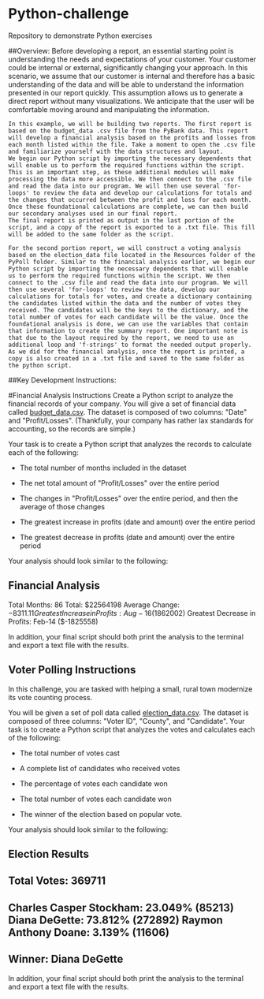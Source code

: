 # Python-challenge
Repository to demonstrate Python exercises 

##Overview:
	Before developing a report, an essential starting point is understanding the needs and expectations of your customer. Your customer could be internal or external, significantly changing your approach. In this scenario, we assume that our customer is internal and therefore has a basic understanding of the data and will be able to understand the information presented in our report quickly. This assumption allows us to generate a direct report without many visualizations. We anticipate that the user will be comfortable moving around and manipulating the information. 

	In this example, we will be building two reports. The first report is based on the budget_data .csv file from the PyBank data. This report will develop a financial analysis based on the profits and losses from each month listed within the file. Take a moment to open the .csv file and familiarize yourself with the data structures and layout. 
	We begin our Python script by importing the necessary dependents that will enable us to perform the required functions within the script. This is an important step, as these additional modules will make processing the data more accessible. We then connect to the .csv file and read the data into our program. We will then use several 'for-loops' to review the data and develop our calculations for totals and the changes that occurred between the profit and loss for each month. Once these foundational calculations are complete, we can then build our secondary analyses used in our final report. 
	The final report is printed as output in the last portion of the script, and a copy of the report is exported to a .txt file. This fill will be added to the same folder as the script. 
	
	For the second portion report, we will construct a voting analysis based on the election_data file located in the Resources folder of the PyPoll folder. Similar to the financial analysis earlier, we begin our Python script by importing the necessary dependents that will enable us to perform the required functions within the script. We then connect to the .csv file and read the data into our program. We will then use several 'for-loops' to review the data, develop our calculations for totals for votes, and create a dictionary containing the candidates listed within the data and the number of votes they received. The candidates will be the keys to the dictionary, and the total number of votes for each candidate will be the value. Once the foundational analysis is done, we can use the variables that contain that information to create the summary report. One important note is that due to the layout required by the report, we need to use an additional loop and 'f-strings' to format the needed output properly. 
	As we did for the financial analysis, once the report is printed, a copy is also created in a .txt file and saved to the same folder as the python script. 
	
##Key Development Instructions:

#Financial Analysis Instructions
Create a Python script to analyze the financial records of your company. You will give a set of financial data called [budget_data.csv](PyBank/Resources/budget_data.csv). The dataset is composed of two columns: "Date" and "Profit/Losses". (Thankfully, your company has rather lax standards for accounting, so the records are simple.)

Your task is to create a Python script that analyzes the records to calculate each of the following:

* The total number of months included in the dataset

* The net total amount of "Profit/Losses" over the entire period

* The changes in "Profit/Losses" over the entire period, and then the average of those changes

* The greatest increase in profits (date and amount) over the entire period

* The greatest decrease in profits (date and amount) over the entire period

Your analysis should look similar to the following:

  Financial Analysis
  ----------------------------
  Total Months: 86
  Total: $22564198
  Average Change: $-8311.11
  Greatest Increase in Profits: Aug-16 ($1862002)
  Greatest Decrease in Profits: Feb-14 ($-1825558)

In addition, your final script should both print the analysis to the terminal and export a text file with the results.

## Voter Polling Instructions

In this challenge, you are tasked with helping a small, rural town modernize its vote counting process.

You will be given a set of poll data called [election_data.csv](PyPoll/Resources/election_data.csv). The dataset is composed of three columns: "Voter ID", "County", and "Candidate". Your task is to create a Python script that analyzes the votes and calculates each of the following:

* The total number of votes cast

* A complete list of candidates who received votes

* The percentage of votes each candidate won

* The total number of votes each candidate won

* The winner of the election based on popular vote.

Your analysis should look similar to the following:

  Election Results
  -------------------------
  Total Votes: 369711
  -------------------------
  Charles Casper Stockham: 23.049% (85213)
  Diana DeGette: 73.812% (272892)
  Raymon Anthony Doane: 3.139% (11606)
  -------------------------
  Winner: Diana DeGette
  -------------------------
 
In addition, your final script should both print the analysis to the terminal and export a text file with the results.